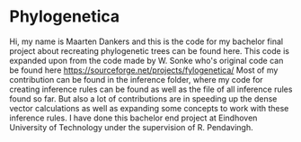 # Phylogenetica
Hi, my name is Maarten Dankers and this is the code for my bachelor final project about recreating phylogenetic trees can be found here.
This code is expanded upon from the code made by W. Sonke who's original code can be found here https://sourceforge.net/projects/fylogenetica/
Most of my contribution can be found in the inference folder, where my code for creating inference rules can be found as well as the file of all inference rules found so far.
But also a lot of contributions are in speeding up the dense vector calculations as well as expanding some concepts to work with these inference rules.
I have done this bachelor end project at Eindhoven University of Technology under the supervision of R. Pendavingh.
